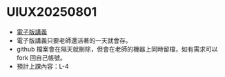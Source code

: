# UIUX20250801
* [電子版講義](https://sagedaben.com/iSpan/Y25UIUX02.html)
* 電子版講義只要老師還活著的一天就會存。
* github 檔案會在隔天就刪除，但會在老師的機器上同時留檔，如有需求可以 fork 回自己帳號。
* 預計上課內容：L-4
